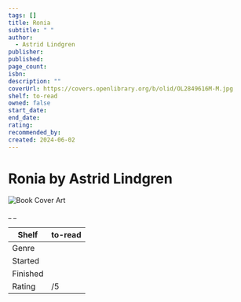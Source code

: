 ```yaml
---
tags: []
title: Ronia
subtitle: " "
author:
  - Astrid Lindgren
publisher: 
published: 
page_count: 
isbn: 
description: ""
coverUrl: https://covers.openlibrary.org/b/olid/OL2849616M-M.jpg
shelf: to-read
owned: false
start_date: 
end_date: 
rating: 
recommended_by: 
created: 2024-06-02
---
```


# Ronia by Astrid Lindgren

![Book Cover Art](https://covers.openlibrary.org/b/olid/OL2849616M-M.jpg)

_ _

| Shelf | to-read |
| --- | --- |
| Genre |  |
| Started |  |
| Finished |  |
| Rating | /5 |

